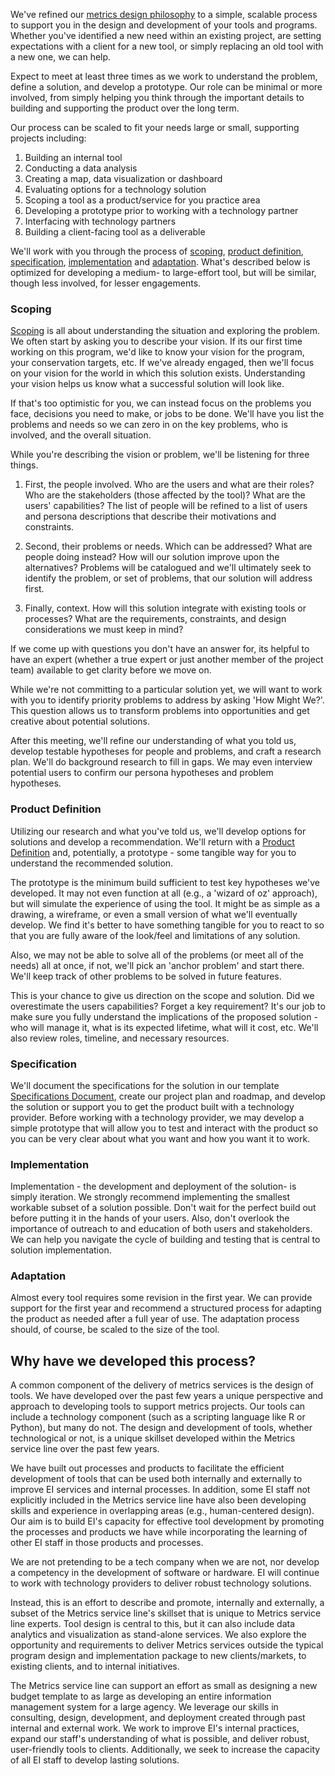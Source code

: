 We've refined our [metrics design philosophy](../metrics-design/overview.md) to a simple, scalable process to support you in the design and development of your tools and programs. Whether you've identified a new need within an existing project, are setting expectations with a client for a new tool, or simply replacing an old tool with a new one, we can help. 

Expect to meet at least three times as we work to understand the problem, define a solution, and develop a prototype. Our role can be minimal or more involved, from simply helping you think through the important details to building and supporting the product over the long term. 

Our process can be scaled to fit your needs large or small, supporting projects including:

1. Building an internal tool 
2. Conducting a data analysis
3. Creating a map, data visualization or dashboard
4. Evaluating options for a technology solution
5. Scoping a tool as a product/service for you practice area
6. Developing a prototype prior to working with a technology partner
7. Interfacing with technology partners
8. Building a client-facing tool as a deliverable

We'll work with you through the process of [scoping](#scoping), [product definition](#product-definition), [specification](#specification), [implementation](#implementation) and [adaptation](#adaptation). What's described below is optimized for developing a medium- to large-effort tool, but will be similar, though less involved, for lesser engagements.

### Scoping

[Scoping](../additional-resources/scoping.md) is all about understanding the situation and exploring the problem. We often start by asking you to describe your vision. If its our first time working on this program, we'd like to know your vision for the program, your conservation targets, etc. If we've already engaged, then we'll focus on your vision for the world in which this solution exists. Understanding your vision helps us know what a successful solution will look like.

If that's too optimistic for you, we can instead focus on the problems you face, decisions you need to make, or jobs to be done. We'll have you list the problems and needs so we can zero in on the key problems, who is involved, and the overall situation.

While you're describing the vision or problem, we'll be listening for three things. 

1. First, the people involved. Who are the users and what are their roles? Who are the stakeholders (those affected by the tool)? What are the users' capabilities? The list of people will be refined to a list of users and persona descriptions that describe their motivations and constraints.

2. Second, their problems or needs. Which can be addressed? What are people doing instead? How will our solution improve upon the alternatives? Problems will be catalogued and we'll ultimately seek to identify the problem, or set of problems, that our solution will address first.

3. Finally, context. How will this solution integrate with existing tools or processes? What are the requirements, constraints, and design considerations we must keep in mind?


If we come up with questions you don't have an answer for, its helpful to have an expert (whether a true expert or just another member of the project team) available to get clarity before we move on.

While we're not committing to a particular solution yet, we will want to work with you to identify priority problems to address by asking 'How Might We?'. This question allows us to transform problems into opportunities and get creative about potential solutions.

After this meeting, we'll refine our understanding of what you told us, develop testable hypotheses for people and problems, and craft a research plan. We'll do background research to fill in gaps. We may even interview potential users to confirm our persona hypotheses and problem hypotheses.

### Product Definition

Utilizing our research and what you've told us, we'll develop options for solutions and develop a recommendation. We'll return with a [Product Definition](../additional-resources/product-definition.md) and, potentially, a prototype - some tangible way for you to understand the recommended solution. 

The prototype is the minimum build sufficient to test key hypotheses we've developed. It may not even function at all (e.g., a 'wizard of oz' approach), but will simulate the experience of using the tool. It might be as simple as a drawing, a wireframe, or even a small version of what we'll eventually develop. We find it's better to have something tangible for you to react to so that you are fully aware of the look/feel and limitations of any solution. 

Also, we may not be able to solve all of the problems (or meet all of the needs) all at once, if not, we'll pick an 'anchor problem' and start there. We'll keep track of other problems to be solved in future features.

This is your chance to give us direction on the scope and solution. Did we overestimate the users capabilities? Forget a key requirement? It's our job to make sure you fully understand the implications of the proposed solution - who will manage it, what is its expected lifetime, what will it cost, etc. We'll also review roles, timeline, and necessary resources. 

### Specification

We'll document the specifications for the solution in our template [Specifications Document](../additional-resources/specification-doc.md), create our project plan and roadmap, and develop the solution or support you to get the product built with a technology provider. Before working with a technology provider, we may develop a simple prototype that will allow you to test and interact with the product so you can be very clear about what you want and how you want it to work.

### Implementation

Implementation - the development and deployment of the solution- is simply iteration. We strongly recommend implementing the smallest workable subset of a solution possible. Don't wait for the perfect build out before putting it in the hands of your users. Also, don't overlook the importance of outreach to and education of both users and stakeholders. We can help you navigate the cycle of building and testing that is central to solution implementation.

### Adaptation

Almost every tool requires some revision in the first year. We can provide support for the first year and recommend a structured process for adapting the product as needed after a full year of use. The adaptation process should, of course, be scaled to the size of the tool.

## Why have we developed this process?

A common component of the delivery of metrics services is the design of tools. We have developed over the past few years a unique perspective and approach to developing tools to support metrics projects. Our tools can include a technology component (such as a scripting language like R or Python), but many do not. The design and development of tools, whether technological or not, is a unique skillset developed within the Metrics service line over the past few years.

We have built out processes and products to facilitate the efficient development of tools that can be used both internally and externally to improve EI services and internal processes. In addition, some EI staff not explicitly included in the Metrics service line have also been developing skills and experience in overlapping areas (e.g., human-centered design). Our aim is to build EI's capacity for effective tool development by promoting the processes and products we have while incorporating the learning of other EI staff in those products and processes.

We are not pretending to be a tech company when we are not, nor develop a competency in the development of software or hardware. EI will continue to work with technology providers to deliver robust technology solutions. 

Instead, this is an effort to describe and promote, internally and externally, a subset of the Metrics service line's skillset that is unique to Metrics service line experts. Tool design is central to this, but it can also include data analytics and visualization as stand-alone services. We also explore the opportunity and requirements to deliver Metrics services outside the typical program design and implementation package to new clients/markets, to existing clients, and to internal initiatives. 

The Metrics service line can support an effort as small as designing a new budget template to as large as developing an entire information management system for a large agency. We leverage our skills in consulting, design, development, and deployment created through past internal and external work. We work to improve EI's internal practices, expand our staff's understanding of what is possible, and deliver robust, user-friendly tools to clients. Additionally, we seek to increase the capacity of all EI staff to develop lasting solutions.
